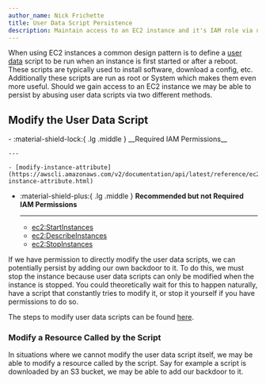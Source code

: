 ```yaml
---
author_name: Nick Frichette
title: User Data Script Persistence
description: Maintain access to an EC2 instance and it's IAM role via user data scripts.
---
```


When using EC2 instances a common design pattern is to define a [user data](https://docs.aws.amazon.com/AWSEC2/latest/UserGuide/user-data.html) script to be run when an instance is first started or after a reboot. These scripts are typically used to install software, download a config, etc. Additionally these scripts are run as root or System which makes them even more useful. Should we gain access to an EC2 instance we may be able to persist by abusing user data scripts via two different methods.

## Modify the User Data Script

<div class="grid cards" markdown>
-   :material-shield-lock:{ .lg .middle } __Required IAM Permissions__

    ---

    - [modify-instance-attribute](https://awscli.amazonaws.com/v2/documentation/api/latest/reference/ec2/modify-instance-attribute.html)

-   :material-shield-plus:{ .lg .middle } __Recommended but not Required IAM Permissions__

    ---

    - [ec2:StartInstances](https://awscli.amazonaws.com/v2/documentation/api/latest/reference/ec2/start-instances.html)
    - [ec2:DescribeInstances](https://awscli.amazonaws.com/v2/documentation/api/latest/reference/ec2/describe-instances.html)
    - [ec2:StopInstances](https://awscli.amazonaws.com/v2/documentation/api/latest/reference/ec2/stop-instances.html)
</div>

If we have permission to directly modify the user data scripts, we can potentially persist by adding our own backdoor to it. To do this, we must stop the instance because user data scripts can only be modified when the instance is stopped. You could theoretically wait for this to happen naturally, have a script that constantly tries to modify it, or stop it yourself if you have permissions to do so.

The steps to modify user data scripts can be found [here](/aws/exploitation/local-priv-esc-mod-instance-att/).

### Modify a Resource Called by the Script
In situations where we cannot modify the user data script itself, we may be able to modify a resource called by the script. Say for example a script is downloaded by an S3 bucket, we may be able to add our backdoor to it.